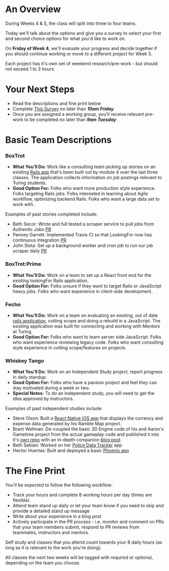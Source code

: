 # An Overview

During Weeks 4 & 5, the class will split into three to four teams.

Today we'll talk about the options and give you a survey to select your first and second choice options for what you'd like to work on.

On **Friday of Week 4**, we'll evaluate your progress and decide together if you should continue working or move to a different project for Week 5.

Each project has it's own set of weekend research/pre-work - but should not exceed 1 to 3 hours.

# Your Next Steps

  - Read the descriptions and fine print below
  - Complete [This Survey](http://goo.gl/forms/CRJzLi9u4rzpYlik2) no later than ***10am Friday***
  - Once you are assigned a working group, you'll receive relevant pre-work to be completed no later than ***9am Tuesday***

# Basic Team Descriptions

### BoxTrot

- **What You’ll Do:** Work like a consulting team picking up stories on an existing [Rails app](https://github.com/LookingForMe/lookingfor) that's been built out by module 4 over the last three classes. The application collects information on job postings relevant to Turing students.
- **Good Option For:** Folks who want more production style experience. Folks targeting Rails jobs. Folks interested in learning about Agile workflow, optimizing backend Rails. Folks who want a large data set to work with.

Examples of past stories completed include:

- Beth Secor: Wrote and full tested a scraper service to pull jobs from Authentic Jobs [PR](https://github.com/LookingForMe/lookingfor/pull/51)
- Penney Garrett: Implemented Travis CI so that LookingFor now has continuous integration
[PR](https://github.com/LookingForMe/lookingfor/pull/50)
- John Slota: Set up a background worker and cron job to run our job scraper daily [PR](https://github.com/LookingForMe/lookingfor/pull/44)

### BoxTrot:Prime

- **What You’ll Do:** Work on a team to set up a React front end for the existing lookingFor Rails application.
- **Good Option For:** Folks unsure if they want to target Rails or JavaScript heavy jobs. Folks who want experience in client-side development.

### Fecho

- **What You’ll Do:** Work on a team on evaluating an existing, out of date [rails application](https://github.com/turingschool-projects/mentorSHIP), cutting scope and doing a rebuild in a JavaScript. The existing application was built for connecting and working with Mentors at Turing.
- **Good Option For:** Folks who want to learn server side JavaScript. Folks who want experience reviewing legacy code. Folks who want consulting style experience in cutting scope/features on projects.

### Whiskey Tango

  -  **What You’ll Do:** Work on an Independent Study project, report progress in daily standup.
  -  **Good Option For:** Folks who have a passion project and feel they can stay motivated during a week or two.
  -  **Special Notes:** To do an independent study, you will need to get the idea approved by instructors.

Examples of past independent studies include:
 - Steve Olson: Built a [React Native IOS app](https://github.com/SteveOscar/Ramble_App) that displays the currency and expense data generated by his Ramble Map project.
 - Brant Wellman: De-coupled the basic 3D Engine code of his and Aaron's Gametime project from the actual gameplay code and published it into it's [own repo](https://github.com/brantwellman/3D-graphics-engine) with an in-depth companion [blog post](http://www.co-de-pendency.com/creating-a-3d-engine-the-setup-and-rendering-points/).
 - Beth Sebian: Worked on her [Police Data Tracker](https://github.com/bethsebian/police_data_tracker) app
 - Hector Huertas: Built and deployed a basic [Phoenix app](https://github.com/hectorhuertas/colabora_api)  

# The Fine Print

You'll be expected to follow the following workflow:
  - Track your hours and complete 8 working hours per day (times are flexible).
  - Attend team stand up daily or let your team know if you need to skip and provide a detailed stand up message
  - Write about your experience in a blog post
  - Actively participate in the PR process - i.e. monitor and comment on PRs that your team members submit, respond to PR reviews from teammates, instructors and mentors.

Self study and classes that you attend count towards your 8 daily hours (as long as it is relevant to the work you're doing).

All classes the next two weeks will be tagged with required or optional, depending on the team you choose.
